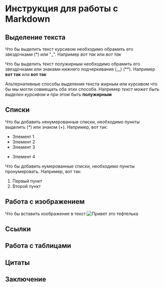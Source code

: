 # Инструкция для работы с Markdown

## Выделение текста

Что бы выделить текст курсивом необходимо обрамить его звездочками (*) или "_". Например *вот так* или _вот так_

Что бы выделить текст полужирным необходимо обрамить его звездочками или знаками нижнего подчеркивания (__) (**). Например **вот так** или __вот так__

Альтернативные способы выделения текста жирным или курсивом что бы мы могли совмещать оба этих способа. Например _текст может быть выделен курсивом_ и при этом быть **полужирным**

## Списки
Что бы добавить ненумерованные списки, необходимо пункты выделить (*) или знаком (+).
Например, вот так:
* Элемент 1
* Элемент 2
* Элемент 3
+ Элемент 4

Что бы добавить нумерованные списки, необходимо пункты пронумеровать.
Например, вот так:

1. Первый пункт
2. Второй пункт

## Работа с изображением

Что бы вставить изображение в текст ![Привет это тефтелька](3.jpg)



## Cсылки

## Работа с таблицами

## Цитаты

## Заключение

